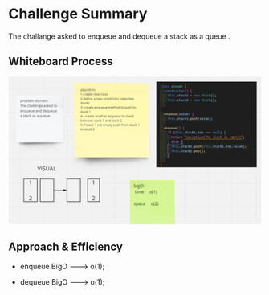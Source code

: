 # Challenge Summary

The challange asked to enqueue and dequeue a stack as a queue .

## Whiteboard Process

![](./1.png)

## Approach & Efficiency

- enqueue BigO ---> o(1);

- dequeue BigO ---> o(1);
